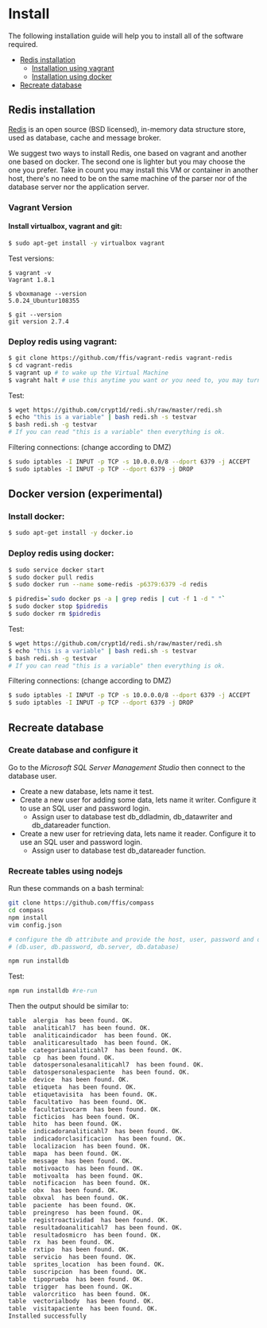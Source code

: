 # Install

The following installation guide will help you to install all of the software required.

* [Redis installation](#redis)
    * [Installation using vagrant](#redisvagrant)
    * [Installation using docker](#redisdocker)
* [Recreate database](#database)


 
## <a name="redis"></a> Redis installation


[Redis](http://redis.io/) is an open source (BSD licensed), in-memory data structure store, used as database, cache and message broker.


We suggest two ways to install Redis, one based on vagrant and another one based on docker. The second one is lighter but you may choose
the one you prefer. Take in count you may install this VM or container in another host, there's no need to be on the same machine of the
parser nor of the database server nor the application server.


### <a name="redisvagrant"></a> Vagrant Version


#### Install virtualbox, vagrant and git:
```bash
$ sudo apt-get install -y virtualbox vagrant
```

Test versions:

```bash:
$ vagrant -v
Vagrant 1.8.1

$ vboxmanage --version
5.0.24_Ubuntur108355

$ git --version
git version 2.7.4 
```

### Deploy redis using vagrant:
```bash
$ git clone https://github.com/ffis/vagrant-redis vagrant-redis
$ cd vagrant-redis
$ vagrant up # to wake up the Virtual Machine
$ vagraht halt # use this anytime you want or you need to, you may turn it off

```

Test:
```bash
$ wget https://github.com/crypt1d/redi.sh/raw/master/redi.sh
$ echo "this is a variable" | bash redi.sh -s testvar
$ bash redi.sh -g testvar
# If you can read "this is a variable" then everything is ok.
```

Filtering connections: (change according to DMZ)
```bash
$ sudo iptables -I INPUT -p TCP -s 10.0.0.0/8 --dport 6379 -j ACCEPT
$ sudo iptables -I INPUT -p TCP --dport 6379 -j DROP
```


## <a name="redisdocker"></a> Docker version (experimental)

### Install docker:
```bash
$ sudo apt-get install -y docker.io 
```


### Deploy redis using docker:

```bash
$ sudo service docker start
$ sudo docker pull redis
$ sudo docker run --name some-redis -p6379:6379 -d redis

$ pidredis=`sudo docker ps -a | grep redis | cut -f 1 -d " "`
$ sudo docker stop $pidredis 
$ sudo docker rm $pidredis 
```

Test:
```bash
$ wget https://github.com/crypt1d/redi.sh/raw/master/redi.sh
$ echo "this is a variable" | bash redi.sh -s testvar
$ bash redi.sh -g testvar
# If you can read "this is a variable" then everything is ok.
```

Filtering connections: (change according to DMZ)
```bash
$ sudo iptables -I INPUT -p TCP -s 10.0.0.0/8 --dport 6379 -j ACCEPT
$ sudo iptables -I INPUT -p TCP --dport 6379 -j DROP
```



## <a name="database"></a> Recreate database

### Create database and configure it

Go to the _Microsoft SQL Server Management Studio_ then connect to the database user.
* Create a new database, lets name it test.
* Create a new user for adding some data, lets name it writer. Configure it to use an SQL user and password login.
	* Assign user to database test db_ddladmin, db_datawriter and db_datareader function.
* Create a new user for retrieving data, lets name it reader. Configure it to use an SQL user and password login.
	* Assign user to database test db_datareader function.


### Recreate tables using nodejs


Run these commands on a bash terminal:

```bash
git clone https://github.com/ffis/compass
cd compass
npm install
vim config.json

# configure the db attribute and provide the host, user, password and database name
# (db.user, db.password, db.server, db.database)

npm run installdb
```


Test:

```bash
npm run installdb #re-run
```

Then the output should be similar to:
```txt
table  alergia  has been found. OK.
table  analiticahl7  has been found. OK.
table  analiticaindicador  has been found. OK.
table  analiticaresultado  has been found. OK.
table  categoriaanaliticahl7  has been found. OK.
table  cp  has been found. OK.
table  datospersonalesanaliticahl7  has been found. OK.
table  datospersonalespaciente  has been found. OK.
table  device  has been found. OK.
table  etiqueta  has been found. OK.
table  etiquetavisita  has been found. OK.
table  facultativo  has been found. OK.
table  facultativocarm  has been found. OK.
table  ficticios  has been found. OK.
table  hito  has been found. OK.
table  indicadoranaliticahl7  has been found. OK.
table  indicadorclasificacion  has been found. OK.
table  localizacion  has been found. OK.
table  mapa  has been found. OK.
table  message  has been found. OK.
table  motivoacto  has been found. OK.
table  motivoalta  has been found. OK.
table  notificacion  has been found. OK.
table  obx  has been found. OK.
table  obxval  has been found. OK.
table  paciente  has been found. OK.
table  preingreso  has been found. OK.
table  registroactividad  has been found. OK.
table  resultadoanaliticahl7  has been found. OK.
table  resultadosmicro  has been found. OK.
table  rx  has been found. OK.
table  rxtipo  has been found. OK.
table  servicio  has been found. OK.
table  sprites_location  has been found. OK.
table  suscripcion  has been found. OK.
table  tipoprueba  has been found. OK.
table  trigger  has been found. OK.
table  valorcritico  has been found. OK.
table  vectorialbody  has been found. OK.
table  visitapaciente  has been found. OK.
Installed successfully
```

